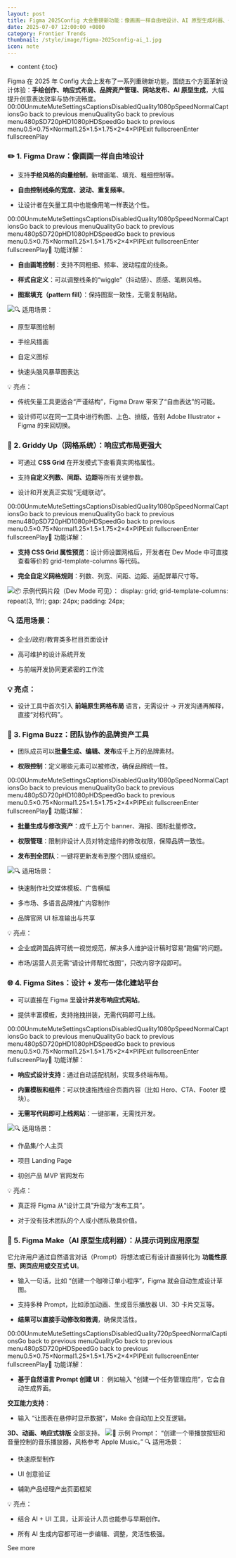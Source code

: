 ```yaml
---
layout: post
title: Figma 2025Config 大会重磅新功能：像画画一样自由地设计、AI 原型生成利器、一体化建站平台...
date: 2025-07-07 12:00:00 +0800
category: Frontier Trends
thumbnail: /style/image/figma-2025config-ai_1.jpg
icon: note
---
```

* content
{:toc}

Figma 在 2025 年 Config 大会上发布了一系列重磅新功能，围绕五个方面革新设计体验：**手绘创作、响应式布局、品牌资产管理、网站发布、AI 原型生成**，大幅提升创意表达效率与协作流畅度。
00:00UnmuteMuteSettingsCaptionsDisabledQuality1080pSpeedNormalCaptionsGo back to previous menuQualityGo back to previous menu480pSD720pHD1080pHDSpeedGo back to previous menu0.5×0.75×Normal1.25×1.5×1.75×2×4×PIPExit fullscreenEnter fullscreenPlay
### ✏️ 1. **Figma Draw**：像画画一样自由地设计

- 支持**手绘风格的向量绘制**，新增画笔、填充、粗细控制等。

- **自由控制线条的宽度、波动、重复频率**。

- 让设计者在矢量工具中也能像用笔一样表达个性。

00:00UnmuteMuteSettingsCaptionsDisabledQuality1080pSpeedNormalCaptionsGo back to previous menuQualityGo back to previous menu480pSD720pHD1080pHDSpeedGo back to previous menu0.5×0.75×Normal1.25×1.5×1.75×2×4×PIPExit fullscreenEnter fullscreenPlay🎯  功能详解：

- **自由画笔控制**：支持不同粗细、频率、波动程度的线条。

- **样式自定义**：可以调整线条的“wiggle”（抖动感）、质感、笔刷风格。

- **图案填充（pattern fill）**：保持图案一致性，无需复制粘贴。

![](https://assets-v2.circle.so/gpogtmhvbyidf69564xrm1pqyvmk)🔍 适用场景：

- 原型草图绘制

- 手绘风插画

- 自定义图标

- 快速头脑风暴草图表达

💡 亮点：

- 传统矢量工具更适合“严谨结构”，Figma Draw 带来了“自由表达”的可能。

- 设计师可以在同一工具中进行构图、上色、排版，告别 Adobe Illustrator + Figma 的来回切换。

### 🔲 2. **Griddy Up（网格系统）**：响应式布局更强大

- 可通过 **CSS Grid** 在开发模式下查看真实网格属性。

- 支持**自定义列数、间距、边距**等所有关键参数。

- 设计和开发真正实现“无缝联动”。

00:00UnmuteMuteSettingsCaptionsDisabledQuality1080pSpeedNormalCaptionsGo back to previous menuQualityGo back to previous menu480pSD720pHD1080pHDSpeedGo back to previous menu0.5×0.75×Normal1.25×1.5×1.75×2×4×PIPExit fullscreenEnter fullscreenPlay🎯 功能详解：

- **支持 CSS Grid 属性预览**：设计师设置网格后，开发者在 Dev Mode 中可直接查看等价的 grid-template-columns 等代码。

- **完全自定义网格规则**：列数、列宽、间距、边距、适配屏幕尺寸等。

![](https://assets-v2.circle.so/qii0tl9v76udlwn2u2049hpa30y0)📦 示例代码片段（Dev Mode 可见）：
display: grid;
grid-template-columns: repeat(3, 1fr);
gap: 24px;
padding: 24px;

### 🔍 适用场景：

- 企业/政府/教育类多栏目页面设计

- 高可维护的设计系统开发

- 与前端开发协同更紧密的工作流

### 💡 亮点：

- 设计工具中首次引入 **前端原生网格布局** 语言，无需设计 → 开发沟通再解释，直接“对标代码”。

### 🐝 3. **Figma Buzz**：团队协作的品牌资产工具

- 团队成员可以**批量生成、编辑、发布**成千上万的品牌素材。

- **权限控制**：定义哪些元素可以被修改，确保品牌统一性。

00:00UnmuteMuteSettingsCaptionsDisabledQuality1080pSpeedNormalCaptionsGo back to previous menuQualityGo back to previous menu480pSD720pHD1080pHDSpeedGo back to previous menu0.5×0.75×Normal1.25×1.5×1.75×2×4×PIPExit fullscreenEnter fullscreenPlay🎯 功能详解：

- **批量生成与修改资产**：成千上万个 banner、海报、图标批量修改。

- **权限管理**：限制非设计人员对特定组件的修改权限，保障品牌一致性。

- **发布到全团队**：一键将更新发布到整个团队或组织。

![](https://assets-v2.circle.so/fzs0ukml3nb8iwet87dlvv057aw8)🔍 适用场景：

- 快速制作社交媒体模板、广告横幅

- 多市场、多语言品牌推广内容制作

- 品牌官网 UI 标准输出与共享

💡 亮点：

- 企业或跨国品牌可统一视觉规范，解决多人维护设计稿时容易“跑偏”的问题。

- 市场/运营人员无需“请设计师帮忙改图”，只改内容字段即可。

### 🌐 4. **Figma Sites**：设计 + 发布一体化建站平台

- 可以直接在 Figma 里**设计并发布响应式网站**。

- 提供丰富模板，支持拖拽拼装，无需代码即可上线。

00:00UnmuteMuteSettingsCaptionsDisabledQuality1080pSpeedNormalCaptionsGo back to previous menuQualityGo back to previous menu480pSD720pHD1080pHDSpeedGo back to previous menu0.5×0.75×Normal1.25×1.5×1.75×2×4×PIPExit fullscreenEnter fullscreenPlay🎯 功能详解：

- **响应式设计支持**：通过自动适配机制，实现多终端布局。

- **内置模板和组件**：可以快速拖拽组合页面内容（比如 Hero、CTA、Footer 模块）。

- **无需写代码即可上线网站**：一键部署，无需找开发。

![](https://assets-v2.circle.so/rl28o0g4pwp9g10gojco8mtpvhdz)🔍 适用场景：

- 作品集/个人主页

- 项目 Landing Page

- 初创产品 MVP 官网发布

💡 亮点：

- 真正将 Figma 从“设计工具”升级为“发布工具”。

- 对于没有技术团队的个人或小团队极具价值。

### 🤖 5. **Figma Make（**AI 原型生成利器**）**：从提示词到应用原型
它允许用户通过自然语言对话（Prompt）将想法或已有设计直接转化为 **功能性原型、网页应用或交互式 UI**。

- 输入一句话，比如 “创建一个咖啡订单小程序”，Figma 就会自动生成设计草图。

- 支持多种 Prompt，比如添加动画、生成音乐播放器 UI、3D 卡片交互等。

- **结果可以直接手动修改和微调**，确保灵活性。

00:00UnmuteMuteSettingsCaptionsDisabledQuality720pSpeedNormalCaptionsGo back to previous menuQualityGo back to previous menu480pSD720pHDSpeedGo back to previous menu0.5×0.75×Normal1.25×1.5×1.75×2×4×PIPExit fullscreenEnter fullscreenPlay🎯 功能详解：

- **基于自然语言 Prompt 创建 UI**：
例如输入 “创建一个任务管理应用”，它会自动生成界面。

**交互能力支持**：

- 输入 “让图表在悬停时显示数据”，Make 会自动加上交互逻辑。

**3D、动画、响应式排版** 全部支持。
![](https://assets-v2.circle.so/zpdb2zhjnle049trab50lywkakfr)🧪 示例 Prompt：
“创建一个带播放按钮和音量控制的音乐播放器，风格参考 Apple Music。”
🔍 适用场景：

- 快速原型制作

- UI 创意验证

- 辅助产品经理产出页面框架

💡 亮点：

- 结合 AI + UI 工具，让非设计人员也能参与早期创作。

- 所有 AI 生成内容都可进一步编辑、调整，灵活性极强。

See more